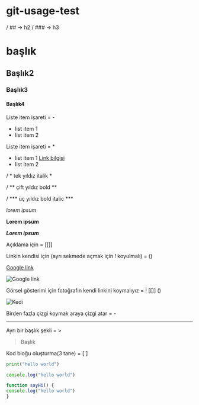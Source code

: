 # git-usage-test

/ ## -> h2
/ ### -> h3

# başlık

## Başlık2

### Başlık3

#### Başlık4



Liste item işareti = -

- list item 1
- list item 2

Liste item işareti = *

* list item 1 [Link bilgisi](https://www.Tema.org.tr)
* list item 2



/ * tek yıldız italik *

/ ** çift yıldız bold **

/ *** üç yıldız bold italic ***

*lorem ipsum*

**Lorem ipsum**

***Lorem ipsum***



Açıklama için = [[]]

Linkin kendisi için (ayrı sekmede açmak için ! koyulmalı) = ()

[Google link](https://www.google.com.tr)

![Google link](https://www.google.com.tr)

Görsel gösterimi için fotoğrafın kendi linkini koymalıyız = ! [[]] ()
 
![Kedi](https://lh3.googleusercontent.com/proxy/zSSZkwPGOyaA2rdc3h_zavpIHn1jhLB_HwlpKWYFqSL08n0mfctEoiCXxkaBts6Gt44YiYo-h4Z9MRMK3ASDtBiiohA4urLuh9XNYir06vYiI5aySt0sgm4gtL5fZhQ0tntqRArznVxto4trhSE)

Birden fazla çizgi koymak araya çizgi atar = - 

------------------------------------------------------------------------------

Ayrı bir başlık şekli = >

>Başlık

Kod bloğu oluşturma(3 tane) = [`]

```python
print("hello world")
```

```javascript
console.log("hello world")

function sayHi() {
console.log("hello world")
}
```

